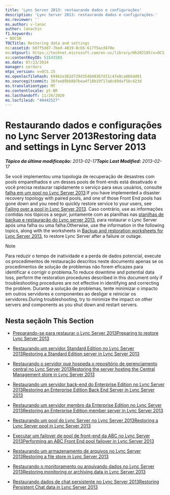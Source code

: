 ```yaml
---
title: 'Lync Server 2013: restaurando dados e configurações'
description: 'Lync Server 2013: restaurando dados e configurações.'
ms.reviewer: ''
ms.author: v-lanac
author: lanachin
f1.keywords:
- NOCSH
TOCTitle: Restoring data and settings
ms:assetid: b07f5dd7-7bed-4819-8cb5-617f5acd478e
ms:mtpsurl: https://technet.microsoft.com/en-us/library/Hh202185(v=OCS.15)
ms:contentKeyID: 51541503
ms.date: 07/23/2014
manager: serdars
mtps_version: v=OCS.15
ms.openlocfilehash: 694b1e362d729d354b08367d31c47e8ca866dd91
ms.sourcegitcommit: 36fee89bb887bea4f18b19f17a8c69daf5bc423d
ms.translationtype: MT
ms.contentlocale: pt-BR
ms.lasthandoff: 11/26/2020
ms.locfileid: "49442527"
---
```

# <a name="restoring-data-and-settings-in-lync-server-2013"></a><span data-ttu-id="05d8f-103">Restaurando dados e configurações no Lync Server 2013</span><span class="sxs-lookup"><span data-stu-id="05d8f-103">Restoring data and settings in Lync Server 2013</span></span>

<div data-xmlns="http://www.w3.org/1999/xhtml">

<div class="topic" data-xmlns="http://www.w3.org/1999/xhtml" data-msxsl="urn:schemas-microsoft-com:xslt" data-cs="https://msdn.microsoft.com/">

<div data-asp="https://msdn2.microsoft.com/asp">



</div>

<div id="mainSection">

<div id="mainBody"><span data-ttu-id="05d8f-104">

<span> </span></span><span class="sxs-lookup"><span data-stu-id="05d8f-104">

<span> </span></span></span>

<span data-ttu-id="05d8f-105">_**Tópico da última modificação:** 2013-02-17_</span><span class="sxs-lookup"><span data-stu-id="05d8f-105">_**Topic Last Modified:** 2013-02-17_</span></span>

<span data-ttu-id="05d8f-106">Se você implementou uma topologia de recuperação de desastres com pools emparelhados e um desses pools de front-ends está desativado e você precisa restaurar rapidamente o serviço para seus usuários, consulte [falha em um pool no Lync Server 2013](lync-server-2013-failing-over-a-pool.md).</span><span class="sxs-lookup"><span data-stu-id="05d8f-106">If you have implemented a disaster recovery topology with paired pools, and one of those Front End pools has gone down and you need to quickly restore service to your users, see [Failing over a pool in Lync Server 2013](lync-server-2013-failing-over-a-pool.md).</span></span> <span data-ttu-id="05d8f-107">Caso contrário, use as informações contidas nos tópicos a seguir, juntamente com as planilhas nas [planilhas de backup e restauração do Lync server 2013](lync-server-2013-backup-and-restoration-worksheets.md), para restaurar o Lync Server após uma falha ou uma falha.</span><span class="sxs-lookup"><span data-stu-id="05d8f-107">Otherwise, use the information in the following topics, along with the worksheets in [Backup and restoration worksheets for Lync Server 2013](lync-server-2013-backup-and-restoration-worksheets.md), to restore Lync Server after a failure or outage.</span></span>

<div>


> [!NOTE]  
> <span data-ttu-id="05d8f-108">Para reduzir o tempo de inatividade e a perda de dados potencial, execute os procedimentos de restauração descritos neste documento apenas se os procedimentos de solução de problemas não forem eficazes para identificar e corrigir o problema.</span><span class="sxs-lookup"><span data-stu-id="05d8f-108">To reduce downtime and potential data loss, perform the restoration procedures described in this document only if troubleshooting procedures are not effective in identifying and correcting the problem.</span></span> <span data-ttu-id="05d8f-109">Durante a solução de problemas, tente minimizar o impacto em outros servidores e componentes ao desligar e reiniciar os servidores.</span><span class="sxs-lookup"><span data-stu-id="05d8f-109">During troubleshooting, try to minimize the impact on other servers and components as you shut down and restart servers.</span></span>



</div>

<div>

## <a name="in-this-section"></a><span data-ttu-id="05d8f-110">Nesta seção</span><span class="sxs-lookup"><span data-stu-id="05d8f-110">In This Section</span></span>

  - [<span data-ttu-id="05d8f-111">Preparando-se para restaurar o Lync Server 2013</span><span class="sxs-lookup"><span data-stu-id="05d8f-111">Preparing to restore Lync Server 2013</span></span>](lync-server-2013-preparing-to-restore-lync-server.md)

  - [<span data-ttu-id="05d8f-112">Restaurando um servidor Standard Edition no Lync Server 2013</span><span class="sxs-lookup"><span data-stu-id="05d8f-112">Restoring a Standard Edition server in Lync Server 2013</span></span>](lync-server-2013-restoring-a-standard-edition-server.md)

  - [<span data-ttu-id="05d8f-113">Restaurando o servidor que hospeda o repositório de gerenciamento central no Lync Server 2013</span><span class="sxs-lookup"><span data-stu-id="05d8f-113">Restoring the server hosting the Central Management store in Lync Server 2013</span></span>](lync-server-2013-restoring-the-server-hosting-the-central-management-store.md)

  - [<span data-ttu-id="05d8f-114">Restaurando um servidor back-end do Enterprise Edition no Lync Server 2013</span><span class="sxs-lookup"><span data-stu-id="05d8f-114">Restoring an Enterprise Edition Back End Server in Lync Server 2013</span></span>](lync-server-2013-restoring-an-enterprise-edition-back-end-server.md)

  - [<span data-ttu-id="05d8f-115">Restaurando um servidor membro da Enterprise Edition no Lync Server 2013</span><span class="sxs-lookup"><span data-stu-id="05d8f-115">Restoring an Enterprise Edition member server in Lync Server 2013</span></span>](lync-server-2013-restoring-an-enterprise-edition-member-server.md)

  - [<span data-ttu-id="05d8f-116">Restaurando um pool do Lync Server no Lync Server 2013</span><span class="sxs-lookup"><span data-stu-id="05d8f-116">Restoring a Lync Server pool in Lync Server 2013</span></span>](lync-server-2013-restoring-a-lync-server-pool.md)

  - [<span data-ttu-id="05d8f-117">Executar um failover de pool de front-end da ABC no Lync Server 2013</span><span class="sxs-lookup"><span data-stu-id="05d8f-117">Performing an ABC Front End pool failover in Lync Server 2013</span></span>](lync-server-2013-performing-an-abc-front-end-pool-failover.md)

  - [<span data-ttu-id="05d8f-118">Restaurando um armazenamento de arquivos no Lync Server 2013</span><span class="sxs-lookup"><span data-stu-id="05d8f-118">Restoring a file store in Lync Server 2013</span></span>](lync-server-2013-restoring-a-file-store.md)

  - [<span data-ttu-id="05d8f-119">Restaurando o monitoramento ou arquivando dados no Lync Server 2013</span><span class="sxs-lookup"><span data-stu-id="05d8f-119">Restoring monitoring or archiving data in Lync Server 2013</span></span>](lync-server-2013-restoring-monitoring-or-archiving-data.md)

  - [<span data-ttu-id="05d8f-120">Restaurando dados de chat persistente no Lync Server 2013</span><span class="sxs-lookup"><span data-stu-id="05d8f-120">Restoring Persistent Chat data in Lync Server 2013</span></span>](lync-server-2013-restoring-persistent-chat-data.md)

<span data-ttu-id="05d8f-121"></div>

</div>

<span> </span>

</div>

</div>

</span><span class="sxs-lookup"><span data-stu-id="05d8f-121"></div>

</div>

<span> </span>

</div>

</div>

</span></span></div>

